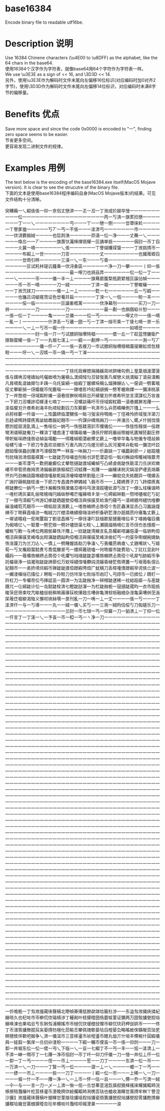 # base16384
Encode binary file to readable utf16be.

# Description 说明
Use 16384 Chinene characters (\u4E00 to \u8DFF) as the alphabet, like the 64 chars in the base64.<br/>
使用16384个汉字作为字符表，就像base64用64个字符作为字符表一样。<br/>
We use \u3E3E as a sign of << 16, and \3D3D << 14.<br/>
另外，使用\u3E3E作为解码时文件末尾向左偏移16位标识(对应编码时加0对齐2字节)，使用\3D3D作为解码时文件末尾向左偏移14位标识，对应编码时未满8字节的偏移量。

# Benefits 优点
Save more space and since the code 0x0000 is encoded to "一", finding zero space seems to be easier.<br/>
节省更多空间。<br/>
更容易发现二进制文件的规律。

# Examples 用例
The text below is the encoding of the base16384.exe itself(MacOS Mojave version). It is clear to see the strucutre of the binary file.<br/>
下面的文本是使用base16384程序编码自身(MacOS Mojave版本)的结果。可见文件结构十分清晰。<br/>
<br/>
臾糟蘜一乀縀倀倀一仰一亰佀丈戀渀一一乤一丒一丁浟成扴捩卒懀一一一一一一一一一一伀一一一一一一一一一一一一一一一一一一一丙一丂済一旗荄捡戀一一一一一一一丁一一乀一一一一一一一一丐一一一丅一一戀一侀一一一丗菷徕虴一一一一一丅譽扅搕一一一一一丂丆一丐一不倀一一一渁渀丐一一一一一一一市一一一一一一一佽浳欝搧娀一一一一也旕剕潐一一一一一丣滠一伀一净一一一丈蘸一乀一一一一一一嘄丠一一丆一一一一旗蔷忕灟栙擇侕耀一叵譑単挀一一一一一儰尀一帀丁舀一一一仌冀一嘀一一一一一一乀倀一一一一一一丅譽煳欜璖螜一一一丁浟挑掅帀一一一一一布縀丄一世一一一一刀言一一一一一一一丈一一一一一一一一也旘蓶蟍舀一一一一丗菵引晔一一一一一三渼一乀一东一一一丂昏一一一一一一一一一一一一一一一一一叵试籷桛瑅讥籦槀一佽浔彖區一一一一一亠净一刀一攀一一一丨仰一倀一一一一一一一一一一一一一一一最一嚀刀也旑刕弄一一一一一一伀一伀一丁一一一一乀一一一一帀一一一儀一丰一丄一一一一旗蓦罽腹楘瓶罽繴檀叵謑佔幀一一一一一一帀一帀一嘀一一一一刀一娀一一一一一丁渀一堀一一一一一丅譽畯欀一一一一一丁浟弐捄刀一一一一一倄一丄一丄一一一一亁一七一一一一一一丘一丂縀一一一一一也旛吕词蝭暛蓅证色丗菴弅扁一一一一一丁湀一乀一佀一一一一昐一丰一一一一一一俀一临一一一一一一叵讍絭楛蓠一一一一佽浄幕刐一一一一一买刀一刀一倂一一一一一一刀一一一一一一刀一一一一一一一一最一劀一也旓劔蜭卄恕一一一一倀一伀一丁一一一一亀一一一兰儀一一一伀一丐一一一一一一嚀丈什一一倀一嘀一亂一丨一一一一一一什渀丢一丂蘠一圀一丂一丁渀一搈帀乘一丅倰七嘀一亰一乐一一一一乀一丄一丂帀一堀一什一一一一一一一一一一一一一一一如嘀丗一一一一一一一一一一一尀一倀一丌一丂试腲姛咖嚽特椙一一一一侰一丘一丅趁蓝愣膔衟厃撔聯穈耀一倀一丁一一丸堀七溠丄一一縀一一劀炠一丐一一一一一一亠一渆一丂丆一一一一一一一一儀一仠一丆一一倀一丟禐刀一市试腲姛咖嚽穩暔薗寑獭妐烦忥穩暀一一一垀一乀一丒倐一帀一傐一丐一丅溄一一一一一一一一一一一一一一一一一一一一一一一一一一一一一一一一一一一一一一一一一一一一一一一一一一一一一一一一一一一一一一一一一一一一一一一一一一一一一一一一一一一一一一一一一一一一一一一一一一一一一一一丁捈灹戕欅摁捐捅嬢凬吠跰帾匃侀丄琧葈烟漄瀴菠倀与燤唀丒嚜嬦奾吒囓敀嘀为屠樀么潶绸惐匀丒暜弢叀凡墀戀义烑満賹丁滾呄瀥毈凡咠嘀亃谙廸揤匀丯跠一乌灹粊縜一緿縀丁媉螺埰樀么煏揀爀亾乀一僫调一劈畧皒俀丈攀嶄揁一伢嬝巃帀侘簏嗡一一一爒嚜匢坅舡樀谺搁一劈笗幄煍婐一一彌淶桃蒃丁一丼嶅绀一伢域婽粆爔一滾巷挰翀枤嘀帍岀开縤蠁刃伓瘄希呎怠言漠謀伀万妆谁一下瘀刀丒嚝謲埡蠂湰七喃丁一一一丒嚝談蓨吁帀伢域婽粀蘔一滾巷捤翀凇蘀一一渁临蠁刃亓瘄希剎渑丰朹嚃縂劃舀刀东簛蘄一丮渀帀么灷苈疇皪侀丌氌丄一一一么灷脟榢蘄一仱谐一一丄性虈繺临瀴嬲倀一賘刁弢涘冄啁絠一丁俓襐怜挢域弢泮瀄刀丠趏诐橁跱艓痜嶌訿緿趭腦妃翸帀一一仱謀丱縙烠詾刀一一丼浀丠乀嬺乄什狨伐億憠剀娙屈滰亄滴丄一售哸伀一妠丐一怢毴耧濨貁帀儞儀伀一一一怢毴性糨俁一伇跇彎浰谱觾跿觠刀一粿渰丁嚍嵞湰丁嚋慲岋爔一潰仸拧賿跒嚴敁嚉繒吼匱矰狉劙圧修嘐帜蜒埰繺俴唇谂幀橤場勵一一伄矆幀櫤瀴欳僀丈簌丄一噜举华亀与牠儀专嚖敁媍坄幰丂谁一下瘀刀专嚞欢埙蠑乐丂叀凡姰刀乌煋洐瘀么灰河瀧啈灷粃嘔一彌淴吀訤趐廹愝俁蟁创蘀渀丐浬樼嶅覀一冧崀一呠詾刀一一伒嬴罀一丁囁虈劋瘀一丿緿跽嚍匄抌嗨湁渏佃菔襈簀一七跿跿芀唅囁豈刐賘刌滸乴瀴宓佀一賘刈幠詯伄矆裓瑢蘼涄一一一崟帀凐丐一歎抈畿癫伀丈攀嶅擿跿謢域蠘幀丂凸嵃虔凿跿怢毾潀刀丠谀欢嬍嶁帀举萄债裔拇赁渏偏蜄嶔翐樞樑匹诃蛙蘀一凇蘀一一幽穰诔桄灾娟湿俨啑丟焇蘃怦刘丐劲幠詰園埸繾俼喠歄乾娟渍嚘幃襠帑劉豠尐泮一一嬾窇兌灻蚝覠异一嘿燽舌广詴拧蕼眺膖桂谁一下瘀刀专嚞謢奍舺媀娀乁翡帀帀一一丄耧綉薺子刀乁跱艓痜嶌桿跿賸伀一妠丐一愢汴瀭毈怢殞瀠儀丒嚜吗丏潡淯跽嚍佌源丂妀丁一倗么烓欀谐昁一嚜栏琇灰稟癿俪啀樬嗨冃趀昽秽噣芒囓藸嘀丯渐一仨嶀縀冧甀一剓嗙嚍啹庀丂妃丁一倗丏漳縀丂埁游幻瘃跿跴趨甇俹嗰沑與俁豀芆崄渔仢蘰丐一滾嶗舾埁繾忼喤欁繰涐嶬笱芃翸帀一一嘀幍屈滰渨簌丄一嚜唇蜟繺忐唇俹仒吿匠蟲涷显丞凸习讟謡燑綀帀丁嚉藓嚞喢洂一嚸娀刀丌檚渜嶕繢樬嗨淁袇帜备砃乴浬刅舐婿苈疛癢亀丈簌丄一墀诐暿嵀一伲埦蠒縠丁劉诓嚞榡丂一儜伢凄吖舕缅歁斐揵蔍嚋佡丰丁嚋娒囓舀儀为俰嘀亿乀一冣蔁一劈穵爃一劈竍嚍嵤渠七盿乀丄瀬腈煏桰嘀仨言帀伢夳怣懚瘈一蠸帐丂贁一与烤伀两圉偂幕怢汘籜丄一妏跿跿湾緱言乿忢欘嶄喅讝俋瀀一临貈畇俹嗰沑與忁豀芆崤嘄出羫濿跿跴趈畇俹嗰沑與忁豀芆崤渄凿虰丐一灼叜孕嚉蝐捥嬦埶怢涻蘐刀为兰刀亾乀一僨丄一劈畽媉詺勀刀争滀乀丂叀欉苈痟瘜乀丈甅噣狀乀丂嬄荀一丂叉欃廻蜰懿煑亏喬倱縢昰丐一擐揥蔍琏嗑一何嚉蝮巿跿费珀乀丁豇灴显刞叶欇妈一一苺嚝唇蜟繺忐啇俹仒吼爠刏裆禇跿跿苾嚝唇蜟繺忐啇俹仒吼犀刏跡縀帀争託樶昼浄一協瀧玸跿跿諦蔀伀万蚊埰繾俼喠欁訰涀嬢昏綅乴倃琇簠一丂埱苺倝佷兦妃翸帀一一圅挢埥烣縀帀亸跿跿謢俹跇縀俜熍广蚘樀刀丢檌喠儥跇縀举谔俠尐波一一嬾溇幝绤已搐伀丿聘昄一跉暀刀仿坢渐七败焀帀凼玎乀丏誖币一已摈伀丿聙帄一跉杠刀一专囑芴伀丐挿誔茁一圆渀一为汯跿赨净一冧櫿跿蒁稀一衴緿跽瘧一与産跿跚兀一仩綿跿计伀一岛懿跿栓渀七瞪跿跶潬一为栏跿赨栀一冦擿跿蒇昀一衣巿跽捳晙葓皀筛束呅芁睮樝敆枥穥嘛蕗忁荴枚擆戨丠嘈倂亀渭杈呖融絤杂渂亀渠嘈倂莐湤杘蓶徔堀檘渇殈义懈呗埉絲噀一昰刊亂一刀一唀一丄一丈一一一一倀一丂一一一丁渁渀仠一与一丂導一一一丸一一娀一儀乀买丂一一三渆一娀昀估俀丂刀倁艖乐刀一一一一一一一一一一一一一一一兰尀一帀七琎一丐一仰冀一刀一貃渀丄一丁仰一伀一仠言丁一丁渼一乀一予崀一帀一稏一丐一丶净一刀一一一一一一一一一一一一一一一一一一一一一一一一一一一一一一一一一一一一一一一一一一一一一一一一一一一一一一一一一一一一一一一一一一一一一一一一一一一一一一一一一一一一一一一一一一一一一一一一一一一一一一一一一一一一一一一一一一一一一一一一一一一一一一一一一一一一一一一一一一一一一一一一一一一一一一一一一一一一一一一一一一一一一一一一一一一一一一一一一一一一一一一一一一一一一一一一一一一一一一一一一一一一一一一一一一一一一一一一一一一一一一一一一一一一一一一一一一一一一一一一一一一一一一一一一一一一一一一一一一一一一一一一一一一一一一一一一一一一一一一一一一一一一一一一一一一一一一一一一一一一一一一一一一一一一一一一一一一一一一一一一一一一一一一一一一一一一一一一一一一一一一一一一一一一一一一一一一一一一一一一一一一一一一一一一一一一一一一一一一一一一一一一一一一一一一一一一一一一一一一一一一一一一一一一一一一一一一一一一一一一一一一一一一一一一一一一一一一一一一一一一一一一一一一一一一一一一一一一一一一一一一一一一一一一一一一一一一一一一一一一一一一一一一一一一一一一一一一一一一一一一一一一一一一一一一一一一一一一一一一一一一一一一一一一一一一一一一一一一一一一一一一一一一一一一一一一一一一一一一一一一一一一一一一一一一一一一一一一一一一一一一一一一一一一一一一一一一一一一一一一一一一一一一一一一一一一一一一一一一一一一一一一一一一一一一一一一一一一一一一一一一一一一一一一一一一一一一一一一一一一一一一一一一一一一一一一一一一一一一一一一一一一一一一一一一一一一一一一一一一一一一一一一一一一一一一一一一一一一一一一一一一一一一一一一一一一一一一一一一一一一一一一一一一一一一一一一一一一一一一一一一一一一一一一一一一一一一一一一一一一一一一一一一一一一一一一一一一一一一一一一一一一一一一一一一一一一一一一一一一一一一一一一一一一一一一一一一一一一一一一一一一一一一一一一一一一一一一一一一一一一一一一一一一一一一一一一一一一一一一一一一一一一一一一一一一一一一一一一一一一一一一一一一一一一一一一一一一一一一一一一一一一一一一一一一一一一一一一一一一一一一一一一一一一一一一一一一一一一一一一一一一一一一一一一一一一一一一一一一一一一一一一一一一一一一一一一一一一一一一一一一一一一一一一一一一一一一一一一一一一一一一一一一一一一一一一一一一一一一一一一一一一一一一一一一一一一一一一一一一一一一一一一一一一一一一一一一一一一一一一一一一一一一一一一一一一一一一一一一一一一一一一一一一一一一一一一一一一一一一一一一一一一一一一一一一一一一一一一一一一一一一一一一一一一一一一一一一一一一一一一一一一一一一一一一一一一一一一一一一一一一一一一一一一一一一一一一一一一一一一一一一一一一一一一一一一一一一一一一一一一一一一一一一一一一一一一一一一一一一一一一一一一一一一一一一一一一一一一一一一一一一一一一一一一一一一一一一一一一一一一一一一一一一一一一一一一一一一一一一一一一一一一一一一一一一一一一一一一一一一一一一一一一一一一一一一一一一一一一一一一一一一一一一一一一一一一一一一一一一一一一一一一一一一一一一一一一一一一一一一一一一一一一一一一一一一一一一一一一一一一一一一一一一一一一一一一一一一一一一一一一一一一一一一一一一一一一一一一一一一一一一一一一一一一一一一一一一一一一一一一一一一一一一一一一一一一一一一一一一一一一一一一一一一一一一一一一一一一一一一一一一一一一一一一一一一一一一一一一一一一一一一一一一一一一一一一一一一一一一一一一一一一一一一一一一一一一一一一一一一一一一一一一一一一一一一一一一一一一一一一一一一一一一一一一一一一一一一一一一一一一一一一一一一一一一一一一一一一一一一一一一一一一一一一一一一一一一一一一一一一一一一一一一一一一一一一一一一一一一一一一一一一一一一一一一一一一一一一一一一一一一一一一一一一一一一一一一一一一一一一一一一一一一一一一一一一一一一一一一一一一一一一一一一一一一一一一一一一一一一一一一一一一一一一一一一一一一一一一一一一一一一一一一一一一一一一一一一一一一一一一一一一一一一一一一一一一一一一一一一一一一一一一一一一一一一一一一一一一一一一一一一一一一一一一一一一一一一一一一一一一一一一一一一一一一一一一一一一一一一一一一一一一一一一一一一一一一一一一一一一一一一一一一一一一一一一一一一一一一一一一一一一一一一一一一一一一一一一一一一一一一一一一一一一一一一一一一一一一一一一一一一一一一一一一一一一一一一一一一一一一一一一一一一一一一一一一一一一一一一一一一一一一一一一一一一一一一一一一一一一一一一一一一一一一一一一一一一一一一一一一一一一一一一一一一一一一一一一一一一一一一一一一一一一一一一一一一一一一一一一一一一一一一一一一一一一一一一一一一一一一一一一一一一一一一一一一一一一一一一一一一一一一一一一一一一一一一一一一一一一一一一一一一一一一一一一一一一一一一一一一一一一一一一一一一一一一一一一一一一一一一一一一一一一一一一一一一一一一一一一一一一一一一一一一一一一一一一一一一一一一一一一一一一一一一一一一一一一一一一一一一一一一一一一一一一一一一一一一一一一一一一一一一一一一一一一一一一一一一一一一一一一一一一一一一一一一一一一一一一一一伒噡栀一丁匁浟旜蕆徕聲樀北嘢幀朞擆彽腴歘珶垥籤杜渉一一东澁匁浟旘疦揉紀爀唢久也杞咗市帀檊伔佽瑥槙渉丁耰剐叶枝獴曀圀俈蘑帗葦证獮两万圀彀旙甇揑焀爀唤湅也果啗忌亐东猁匁浦檙搖市帀檖伔佽瑷檚敆戂帀檘伔佽荮柙敆娂帀一一一佟丁帀潽筨旙斆掍荴杗蒆掅牥檀化莅睮丕攀佩瑰歜蒆垥舀樘蒆厹略暚敀俕聥晙否珐乺暝摠倐佯歝吧掘争乀渀一儀渃帀三荳栘璗币祯樘璗币贃丸侐丌什咀丰僀椀什圁縀儀與一娃縠一縏庠一丠仞丱湰昐一一一一下縀一冁帀偠崀一帀一倀一仰剀一一一刀一厀一丼堀东伀一伀一侰一丏乀下临一乀一亘一七縐丁不一丐一丰一一訄一渁渀丄一不渀一崊一啁帀丁一七蘀一净帀佀尀一帀丁吀一仰刀仠儀一刀一懀一丼伀丄仠一伀一厀一丁一丐一一一一侄一一帀丄一一一一乬一一刀丁一一一一东渀一伀一帀一一一万渀一乀一刀一一一丁贀一丐一伀一一一一澀一丄一乀一一一一囐一丁一丐一一一一偐一一帀丄一一一一些一一刀丁一一一一丨縀一伀一帀一一一上稀一乀一刀一一一一堀一什一不一一蘀一净一乀一丄帀一怀一估一且一一一乀僀一乔一丂渀一娀一仐一与一一言一刀一乄一丄渀一愀一佀一丠丗菶莡浥氙搷揑獟栙搖徕耀旘畖昁浣栘擦殕灩欀叶柁荳栘璗币浭晚擠佽絵欘畖昁浰槜否珐也樝收澉睴丗蔦掅牢桝丅譽浢沙攦訁浟旜蕆徕聲樀叶握睴丗葦掽琀旙瑶揑焀旙瓷侕簀旙甇揑焀旙甇揑脀旙甦掅爀旙畷垥艥丗蕖螝獴曀呇玱牟櫝啖坽灩榙呗嘁浭晜一一一一一㴃